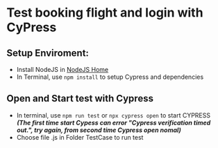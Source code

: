 # Test booking flight and login with CyPress
Setup Enviroment:
--------------
* Install NodeJS in [NodeJS Home](https://nodejs.org/)
* In Terminal, use `npm install` to setup Cypress and dependencies

Open and Start test with Cypress
---------------
* In terminal, use `npm run test` or `npx cypress open` to start CYPRESS ***(The first time start Cypess can error "Cypress verification timed out.", try again, from second time Cypress open nomal)*** 
* Choose file .js in Folder TestCase to run test

